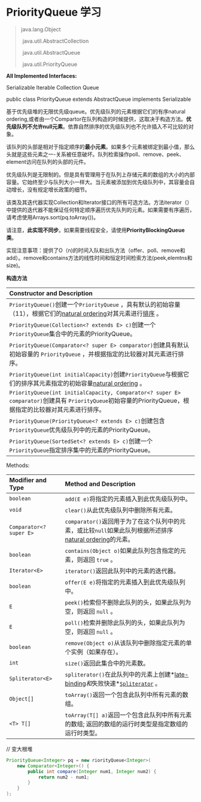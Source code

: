 # PriorityQueue 学习

> java.lang.Object
>
> ​	java.util.AbstractCollection
>
> ​		java.util.AbstractQueue
>
> ​			java.util.PriorityQueue

**All Implemented Interfaces:**

Serializable Iterable Collection Queue

public class PriorityQueue<E> extends AbstractQueue<E> implements Serializable

基于优先级堆的无限优先级queue。优先级队列的元素根据它们的有序natural ordering,或者由一个Compartor在队列构造的时候提供，这取决于构造方法。**优先级队列不允许null元素**。依靠自然排序的优先级队列也不允许插入不可比较的对象。

该队列的头部是相对于指定顺序的**最小元素**。如果多个元素被绑定到最小值，那么头就是这些元素之一-关系被任意破坏。队列检索操作poll、remove、peek、element访问在队列的头部的元件。

优先级队列是无限制的。但是具有管理用于在队列上存储元素的数组的大小的内部容量。它始终至少与队列大小一样大。当元素被添加到优先级队列中，其容量会自动增长，没有规定增长政策的细节。

该类及其迭代器实现Collection和Iterator接口的所有可选方法。方法iterator（）中提供的迭代器不能保证任何特定顺序遍历优先队列的元素。如果需要有序遍历，请考虑使用Arrays.sort(pq.toArray())。

请注意，**此实现不同步**。如果需要线程安全，请使用**PriorityBlockingQueue类**。

实现注意事项：提供了O（n)的时间入队和出队方法（offer、poll、remove和add）。remove和contains方法的线性时间和恒定时间检索方法(peek,elemtns和size)。



 **构造方法**

| Constructor and Description                                  |
| :----------------------------------------------------------- |
| `PriorityQueue()`创建一个`PriorityQueue` ，具有默认的初始容量（11），根据它们的[natural ordering](chm://f9eb741e5918db63e053c1445465e3ce/java/lang/Comparable.html)对其元素进行[排序](chm://f9eb741e5918db63e053c1445465e3ce/java/lang/Comparable.html) 。 |
| `PriorityQueue(Collection<? extends E> c)`创建一个 `PriorityQueue`集合中的元素的PriorityQueue。 |
| `PriorityQueue(Comparator<? super E> comparator)`创建具有默认初始容量的 `PriorityQueue` ，并根据指定的比较器对其元素进行排序。 |
| `PriorityQueue(int initialCapacity)`创建`PriorityQueue`与根据它们的排序其元素指定的初始容量[natural ordering](chm://f9eb741e5918db63e053c1445465e3ce/java/lang/Comparable.html) 。 |
| `PriorityQueue(int initialCapacity, Comparator<? super E> comparator)`创建具有 `PriorityQueue`初始容量的PriorityQueue，根据指定的比较器对其元素进行排序。 |
| `PriorityQueue(PriorityQueue<? extends E> c)`创建包含 `PriorityQueue`优先级队列中的元素的PriorityQueue。 |
| `PriorityQueue(SortedSet<? extends E> c)`创建一个 `PriorityQueue`指定排序集中的元素的PriorityQueue。 |

Methods:

| Modifier and Type       | Method and Description                                       |
| :---------------------- | :----------------------------------------------------------- |
| `boolean`               | `add(E e)`将指定的元素插入到此优先级队列中。                 |
| `void`                  | `clear()`从此优先级队列中删除所有元素。                      |
| `Comparator<? super E>` | `comparator()`返回用于为了在这个队列中的元素，或比较`null`如果此队列根据所述排序[natural ordering](chm://f9eb741e5918db63e053c1445465e3ce/java/lang/Comparable.html)的元素。 |
| `boolean`               | `contains(Object o)`如果此队列包含指定的元素，则返回 `true` 。 |
| `Iterator<E>`           | `iterator()`返回此队列中的元素的迭代器。                     |
| `boolean`               | `offer(E e)`将指定的元素插入到此优先级队列中。               |
| `E`                     | `peek()`检索但不删除此队列的头，如果此队列为空，则返回 `null` 。 |
| `E`                     | `poll()`检索并删除此队列的头，如果此队列为空，则返回 `null` 。 |
| `boolean`               | `remove(Object o)`从该队列中删除指定元素的单个实例（如果存在）。 |
| `int`                   | `size()`返回此集合中的元素数。                               |
| `Spliterator<E>`        | `spliterator()`在此队列中的元素上创建*[late-binding](chm://f9eb741e5918db63e053c1445465e3ce/java/util/Spliterator.html#binding)*和*失败快速*[`Spliterator`](chm://f9eb741e5918db63e053c1445465e3ce/java/util/Spliterator.html) 。 |
| `Object[]`              | `toArray()`返回一个包含此队列中所有元素的数组。              |
| `<T> T[]`               | `toArray(T[] a)`返回一个包含此队列中所有元素的数组; 返回的数组的运行时类型是指定数组的运行时类型。 |



// 变大根堆

```java
PriorityQueue<Integer> pq = new riorityQueue<Integer>(
	new Comparator<Integer>() {
		public int compare(Integer num1, Integer num2) {
			return num2 - num1;
		}
	}
);
```

